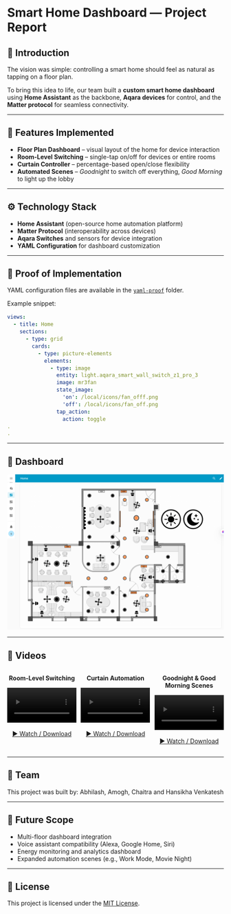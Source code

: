# Smart Home Dashboard — Project Report


## 🌟 Introduction
The vision was simple: controlling a smart home should feel as natural as tapping on a floor plan.  

To bring this idea to life, our team built a **custom smart home dashboard** using **Home Assistant** as the backbone, **Aqara devices** for control, and the **Matter protocol** for seamless connectivity.  

---

## 🏡 Features Implemented
- **Floor Plan Dashboard** – visual layout of the home for device interaction  
- **Room-Level Switching** – single-tap on/off for devices or entire rooms  
- **Curtain Controller** – percentage-based open/close flexibility  
- **Automated Scenes** – *Goodnight* to switch off everything, *Good Morning* to light up the lobby  

---

## ⚙️ Technology Stack
- **Home Assistant** (open-source home automation platform)  
- **Matter Protocol** (interoperability across devices)  
- **Aqara Switches** and sensors for device integration  
- **YAML Configuration** for dashboard customization  

---

## 📂 Proof of Implementation
YAML configuration files are available in the [`yaml-proof`](yaml-proof/floor_plan.yaml) folder.  

Example snippet:

```yaml
views:
  - title: Home
    sections:
      - type: grid
        cards:
          - type: picture-elements
            elements:
              - type: image
                entity: light.aqara_smart_wall_switch_z1_pro_3
                image: mr3fan
                state_image:
                  'on': /local/icons/fan_offf.png
                  'off': /local/icons/fan_off.png
                tap_action:
                  action: toggle
.
.
```
---

## 📸 Dashboard
![Dashboard Preview](images/dashboard.png)

---

## 🎥 Videos
<div style="display: flex; gap: 10px; width: 100%;">

  <div style="flex: 1; text-align: center;">
    <p><b>Room-Level Switching</b></p>
    <video width="100%" controls>
      <source src="videos/room_video.mp4" type="video/mp4">
    </video>
    <p><a href="videos/room_video.mp4">▶️ Watch / Download</a></p>
  </div>

  <div style="flex: 1; text-align: center;">
    <p><b>Curtain Automation</b></p>
    <video width="100%" controls>
      <source src="videos/curtain_video.mp4" type="video/mp4">
    </video>
    <p><a href="videos/curtain_video.mp4">▶️ Watch / Download</a></p>
  </div>

  <div style="flex: 1; text-align: center;">
    <p><b>Goodnight & Good Morning Scenes</b></p>
    <video width="100%" controls>
      <source src="videos/gn&gm_video.mp4" type="video/mp4">
    </video>
    <p><a href="videos/gn&gm_video.mp4">▶️ Watch / Download</a></p>
  </div>

</div>

---

## 👥 Team

This project was built by: Abhilash, Amogh, Chaitra and Hansikha Venkatesh

---

## 🔮 Future Scope

- Multi-floor dashboard integration
- Voice assistant compatibility (Alexa, Google Home, Siri)
- Energy monitoring and analytics dashboard
- Expanded automation scenes (e.g., Work Mode, Movie Night)
  

---

## 📜 License

This project is licensed under the [MIT License](LICENSE).
